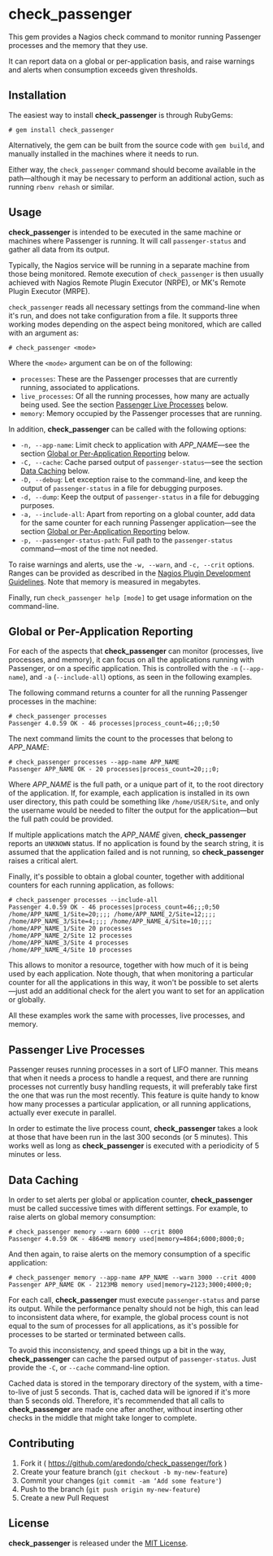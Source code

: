 # check_passenger

This gem provides a Nagios check command to monitor running Passenger processes and the memory that they use.

It can report data on a global or per-application basis, and raise warnings and alerts when consumption exceeds given thresholds.


## Installation

The easiest way to install **check\_passenger** is through RubyGems:

    # gem install check_passenger

Alternatively, the gem can be built from the source code with `gem build`, and manually installed in the machines where it needs to run.

Either way, the `check_passenger` command should become available in the path—although it may be necessary to perform an additional action, such as running `rbenv rehash` or similar.


## Usage

**check\_passenger** is intended to be executed in the same machine or machines where Passenger is running. It will call `passenger-status` and gather all data from its output.

Typically, the Nagios service will be running in a separate machine from those being monitored. Remote execution of `check_passenger` is then usually achieved with Nagios Remote Plugin Executor (NRPE), or MK's Remote Plugin Executor (MRPE).

`check_passenger` reads all necessary settings from the command-line when it's run, and does not take configuration from a file. It supports three working modes depending on the aspect being monitored, which are called with an argument as:

    # check_passenger <mode>

Where the `<mode>` argument can be on of the following:

* `processes`: These are the Passenger processes that are currently running, associated to applications.
* `live_processes`: Of all the running processes, how many are actually being used. See the section [Passenger Live Processes](#passenger-live-processes) below.
* `memory`: Memory occupied by the Passenger processes that are running.

In addition, **check\_passenger** can be called with the following options:

* `-n, --app-name`: Limit check to application with *APP_NAME*—see the section [Global or Per-Application Reporting](#global-or-per-application-reporting) below.
* `-C, --cache`: Cache parsed output of `passenger-status`—see the section [Data Caching](#data-caching) below.
* `-D, --debug`: Let exception raise to the command-line, and keep the output of `passenger-status` in a file for debugging purposes.
* `-d, --dump`: Keep the output of `passenger-status` in a file for debugging purposes.
* `-a, --include-all`: Apart from reporting on a global counter, add data for the same counter for each running Passenger application—see the section [Global or Per-Application Reporting](#global-or-per-application-reporting) below.
* `-p, --passenger-status-path`: Full path to the `passenger-status` command—most of the time not needed.

To raise warnings and alerts, use the `-w, --warn`, and `-c, --crit` options. Ranges can be provided as described in the [Nagios Plugin Development Guidelines](https://nagios-plugins.org/doc/guidelines.html#THRESHOLDFORMAT). Note that memory is measured in megabytes.

Finally, run `check_passenger help [mode]` to get usage information on the command-line.


## Global or Per-Application Reporting

For each of the aspects that **check\_passenger** can monitor (processes, live processes, and memory), it can focus on all the applications running with Passenger, or on a specific application. This is controlled with the `-n` (`--app-name`), and `-a` (`--include-all`) options, as seen in the following examples.

The following command returns a counter for all the running Passenger processes in the machine:

    # check_passenger processes
    Passenger 4.0.59 OK - 46 processes|process_count=46;;;0;50

The next command limits the count to the processes that belong to *APP_NAME*:

    # check_passenger processes --app-name APP_NAME
    Passenger APP_NAME OK - 20 processes|process_count=20;;;0;

Where *APP_NAME* is the full path, or a unique part of it, to the root directory of the application. If, for example, each application is installed in its own user directory, this path could be something like `/home/USER/Site`, and only the username would be needed to filter the output for the application—but the full path could be provided.

If multiple applications match the *APP_NAME* given, **check\_passenger** reports an `UNKNOWN` status. If no application is found by the search string, it is assumed that the application failed and is not running, so **check\_passenger** raises a critical alert.

Finally, it's possible to obtain a global counter, together with additional counters for each running application, as follows:

    # check_passenger processes --include-all
    Passenger 4.0.59 OK - 46 processes|process_count=46;;;0;50 /home/APP_NAME_1/Site=20;;;; /home/APP_NAME_2/Site=12;;;; /home/APP_NAME_3/Site=4;;;; /home/APP_NAME_4/Site=10;;;;
    /home/APP_NAME_1/Site 20 processes
    /home/APP_NAME_2/Site 12 processes
    /home/APP_NAME_3/Site 4 processes
    /home/APP_NAME_4/Site 10 processes

This allows to monitor a resource, together with how much of it is being used by each application. Note though, that when monitoring a particular counter for all the applications in this way, it won't be possible to set alerts—just add an additional check for the alert you want to set for an application or globally.

All these examples work the same with processes, live processes, and memory.


## Passenger Live Processes

Passenger reuses running processes in a sort of LIFO manner. This means that when it needs a process to handle a request, and there are running processes not currently busy handling requests, it will preferably take first the one that was run the most recently. This feature is quite handy to know how many processes a particular application, or all running applications, actually ever execute in parallel.

In order to estimate the live process count, **check\_passenger** takes a look at those that have been run in the last 300 seconds (or 5 minutes). This works well as long as **check\_passenger** is executed with a periodicity of 5 minutes or less.


## Data Caching

In order to set alerts per global or application counter, **check\_passenger** must be called successive times with different settings. For example, to raise alerts on global memory consumption:

    # check_passenger memory --warn 6000 --crit 8000
    Passenger 4.0.59 OK - 4864MB memory used|memory=4864;6000;8000;0;

And then again, to raise alerts on the memory consumption of a specific application:

    # check_passenger memory --app-name APP_NAME --warn 3000 --crit 4000
    Passenger APP_NAME OK - 2123MB memory used|memory=2123;3000;4000;0;

For each call, **check\_passenger** must execute `passenger-status` and parse its output. While the performance penalty should not be high, this can lead to inconsistent data where, for example, the global process count is not equal to the sum of processes for all applications, as it's possible for processes to be started or terminated between calls.

To avoid this inconsistency, and speed things up a bit in the way, **check\_passenger** can cache the parsed output of `passenger-status`. Just provide the `-C`, or `--cache` command-line option.

Cached data is stored in the temporary directory of the system, with a time-to-live of just 5 seconds. That is, cached data will be ignored if it's more than 5 seconds old. Therefore, it's recommended that all calls to **check\_passenger** are made one after another, without inserting other checks in the middle that might take longer to complete.


## Contributing

1. Fork it ( https://github.com/aredondo/check_passenger/fork )
2. Create your feature branch (`git checkout -b my-new-feature`)
3. Commit your changes (`git commit -am ‘Add some feature'`)
4. Push to the branch (`git push origin my-new-feature`)
5. Create a new Pull Request


## License

**check\_passenger** is released under the [MIT License](LICENSE.txt).
